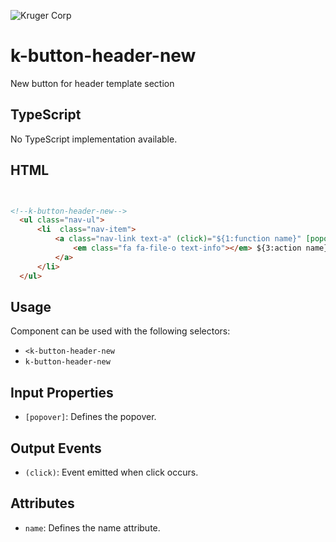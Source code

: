 ![Kruger Corp](https://img.shields.io/badge/Kruger_Corp_®-Copyright_2022-blue)

# k-button-header-new

New button for header template section

## TypeScript

No TypeScript implementation available.

## HTML

```html


<!--k-button-header-new-->
  <ul class="nav-ul">
      <li  class="nav-item">
          <a class="nav-link text-a" (click)="${1:function name}" [popover]="'${2:action name popover}'">
              <em class="fa fa-file-o text-info"></em> ${3:action name}
          </a>
      </li>
  </ul>
```

## Usage

Component can be used with the following selectors:

* `<k-button-header-new`
* `k-button-header-new`

## Input Properties

* `[popover]`: Defines the popover.

## Output Events

* `(click)`: Event emitted when click occurs.

## Attributes

* `name`: Defines the name attribute.

